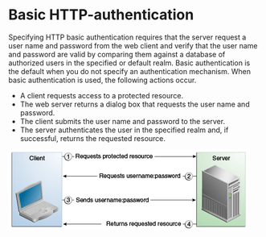 # Basic HTTP-authentication

Specifying HTTP basic authentication requires that the server request a user name and password from the web client and verify that the user name and password are valid by comparing them against a database of authorized users in the specified or default realm.
Basic authentication is the default when you do not specify an authentication mechanism.
When basic authentication is used, the following actions occur.  

 * A client requests access to a protected resource.
 * The web server returns a dialog box that requests the user name and password.  
 * The client submits the user name and password to the server.  
 * The server authenticates the user in the specified realm and, if successful, returns the requested resource.  

![Bascic auth](basicHTTPAuth.png)  

